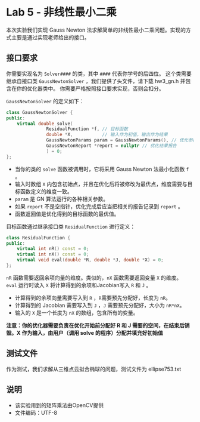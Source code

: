 
# Lab 5 - 非线性最小二乘

本次实验我们实现 Gauss Newton 法求解简单的非线性最小二乘问题。实现的方式主要是通过实现老师给出的接口。

## 接口要求

你需要实现名为 `Solver####` 的类，其中 `####` 代表你学号的后四位。 
这个类需要继承自接口类 `GaussNewtonSolver` ，我们提供了头文件，请下载 hw3_gn.h 并包含在你的优化器类中。 
你需要严格按照接口要求实现，否则会扣分。

`GaussNewtonSolver` 的定义如下：
```cpp
class GaussNewtonSolver {
public:
    virtual double solve(
               ResidualFunction *f, // 目标函数
               double *X,           // 输入作为初值，输出作为结果
               GaussNewtonParams param = GaussNewtonParams(), // 优化参数
               GaussNewtonReport *report = nullptr // 优化结果报告
               ) = 0;
};
```
* 当你的类的 `solve` 函数被调用时，它将采用 Gauss Newton 法最小化函数 `f` 。
* 输入时数组 `X` 内包含初始点，并且在优化后将被修改为最优点，维度需要与目标函数定义的维度一致。
* `param` 是 GN 算法运行的各种相关参数。
* 如果 `report` 不是空指针，优化完成后应当把相关的报告记录到 `report` 。
* 函数返回值是优化得到的目标函数的最优值。

目标函数通过继承接口类 `ResidualFunction` 进行定义：
```cpp
class ResidualFunction {
public:
    virtual int nR() const = 0;
    virtual int nX() const = 0;
    virtual void eval(double *R, double *J, double *X) = 0;
};
```
`nR` 函数需要返回余项向量的维度。类似的，`nX` 函数需要返回变量 `X` 的维度。 
`eval` 运行时读入 `X` 将计算得到的余项和Jacobian写入 `R` 和 `J` 。 
* 计算得到的余项向量需要写入到 `R` ，`R`需要预先分配好，长度为 `nR`。 
* 计算得到的 Jacobian 需要写入到 `J` ，`J` 需要预先分配好，大小为 `nR*nX`。 
* 输入的 `X` 是一个长度为 `nX` 的数组，包含所有的变量。

**注意：你的优化器需要负责在优化开始前分配好 R 和 J 需要的空间，在结束后销毁。X 作为输入，由用户（调用 solve 的程序）分配并填充好初始值**

## 测试文件
作为测试，我们求解从三维点云拟合椭球的问题，测试文件为 ellipse753.txt 

## 说明
* 该实验用到的矩阵乘法由OpenCV提供
* 文件编码：UTF-8
